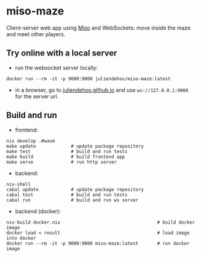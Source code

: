 # miso-maze

Client-server web app using [Miso](https://github.com/dmjio/miso) and
WebSockets: move inside the maze and meet other players.


## Try online with a local server

- run the websocket server locally:

```
docker run --rm -it -p 9000:9000 juliendehos/miso-maze:latest
```

- in a browser, go to
  [juliendehos.github.io](https://juliendehos.github.io/miso-maze) and use
  `ws://127.0.0.1:9000` for the server url.


## Build and run

- frontend:

```
nix develop .#wasm
make update             # update package repository
make test               # build and run tests
make build              # build frontend app
make serve              # run http server
```

- backend:

```
nix-shell
cabal update            # update package repository
cabal test              # build and run tests
cabal run               # build and run ws server
```

- backend (docker):

```
nix-build docker.nix                                    # build docker image
docker load < result                                    # load image into docker
docker run --rm -it -p 9000:9000 miso-maze:latest       # run docker image
```

